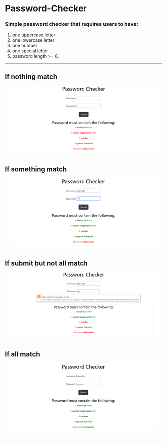 # Password-Checker
### Simple password checker that requires users to have: <br>
1. one uppercase letter  
2. one lowercase letter  
3. one number  
4. one special letter  
5. password length >= 8.

---

## If nothing match
![All Error](./images/image1.png)


## If something match
![All Error](./images/image2.png)


## If submit but not all match
![All Error](./images/image3.png)


## If all match
![All Error](./images/image4.png)

---